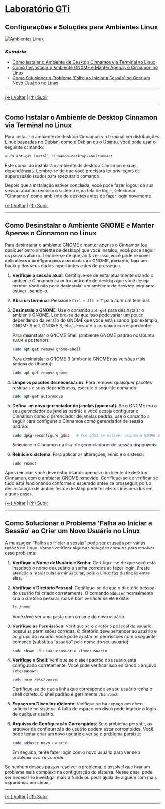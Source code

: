 # [Laboratório GTi](../../README.md#laborat%C3%B3rio-gti "Laboratório GTi")

## Configurações e Soluções para Ambientes Linux

[![Ambientes Linux](https://github.com/systemboys/GTi_Laboratory/blob/main/Debian%20Linux%20e%20derivados/Configura%C3%A7%C3%B5es%20e%20Solu%C3%A7%C3%B5es%20para%20Ambientes%20Linux/images/Linux_environments.png?raw=true "Ambientes Linux")](https://github.com/systemboys/GTi_Laboratory/blob/main/Debian%20Linux%20e%20derivados/Configura%C3%A7%C3%B5es%20e%20Solu%C3%A7%C3%B5es%20para%20Ambientes%20Linux/images/Linux_environments.png?raw=true "Ambientes Linux")

### *Sumário*

- [Como Instalar o Ambiente de Desktop Cinnamon via Terminal no Linux](#como-instalar-o-ambiente-de-desktop-cinnamon-via-terminal-no-linux "Como Instalar o Ambiente de Desktop Cinnamon via Terminal no Linux")
- [Como Desinstalar o Ambiente GNOME e Manter Apenas o Cinnamon no Linux](#como-desinstalar-o-ambiente-gnome-e-manter-apenas-o-cinnamon-no-linux "Como Desinstalar o Ambiente GNOME e Manter Apenas o Cinnamon no Linux")
- [Como Solucionar o Problema 'Falha ao Iniciar a Sessão' ao Criar um Novo Usuário no Linux](#como-solucionar-o-problema-falha-ao-iniciar-a-sess%C3%A3o-ao-criar-um-novo-usu%C3%A1rio-no-linux "Como Solucionar o Problema 'Falha ao Iniciar a Sessão' ao Criar um Novo Usuário no Linux")

---

[(&larr;) Voltar](../../README.md#laborat%C3%B3rio-gti "Voltar ao Sumário") | 
[(&uarr;) Subir](#sum%C3%A1rio "Subir para o topo")

---

## Como Instalar o Ambiente de Desktop Cinnamon via Terminal no Linux

Para instalar o ambiente de desktop Cinnamon via terminal em distribuições Linux baseadas no Debian, como o Debian ou o Ubuntu, você pode usar o seguinte comando:

```bash
sudo apt-get install cinnamon-desktop-environment
```

Este comando instalará o ambiente de desktop Cinnamon e suas dependências. Lembre-se de que você precisará ter privilégios de superusuário (sudo) para executar o comando.

Depois que a instalação estiver concluída, você pode fazer logout da sua sessão atual ou reiniciar o sistema e, na tela de login, selecionar "Cinnamon" como ambiente de desktop antes de fazer login novamente.

[(&larr;) Voltar](../../README.md#laborat%C3%B3rio-gti "Voltar ao Sumário") | 
[(&uarr;) Subir](#sum%C3%A1rio "Subir para o topo")

---

## Como Desinstalar o Ambiente GNOME e Manter Apenas o Cinnamon no Linux

Para desinstalar o ambiente GNOME e manter apenas o Cinnamon (ou qualquer outro ambiente de desktop) que você instalou, você pode seguir os passos abaixo. Lembre-se de que, ao fazer isso, você pode remover aplicativos e configurações associadas ao GNOME, portanto, faça um backup dos seus dados importantes antes de prosseguir.

1. **Verifique a sessão atual**: Certifique-se de estar atualmente usando o ambiente Cinnamon ou outro ambiente de desktop que você deseja manter. Você não pode desinstalar um ambiente de desktop enquanto estiver usando-o.

2. **Abra um terminal**: Pressione `Ctrl + Alt + T` para abrir um terminal.

3. **Desinstale o GNOME**: Use o comando `apt-get` para desinstalar o ambiente GNOME. Lembre-se de que isso pode variar um pouco dependendo da versão do GNOME que você está usando (por exemplo, GNOME Shell, GNOME 3, etc.). Execute o comando correspondente:

   Para desinstalar o GNOME Shell (ambiente GNOME padrão no Ubuntu 18.04 e posterior):

   ```bash
   sudo apt-get remove gnome-shell
   ```

   Para desinstalar o GNOME 3 (ambiente GNOME nas versões mais antigas do Ubuntu):

   ```bash
   sudo apt-get remove gnome
   ```

4. **Limpe os pacotes desnecessários**: Para remover quaisquer pacotes residuais e suas dependências, execute o seguinte comando:

   ```bash
   sudo apt-get autoremove
   ```

5. **Defina um novo gerenciador de janelas (opcional)**: Se o GNOME era o seu gerenciador de janelas padrão e você deseja configurar o Cinnamon como o gerenciador de janelas padrão, use o comando a seguir para configurar o Cinnamon como gerenciador de sessão padrão:

   ```bash
   sudo dpkg-reconfigure gdm3   # Use gdm3 se estiver usando o GNOME Shell como gerenciador de janelas
   ```

   Selecione o Cinnamon na lista de gerenciadores de sessão disponíveis.

6. **Reinicie o sistema**: Para aplicar as alterações, reinicie o sistema:

   ```bash
   sudo reboot
   ```

Após reiniciar, você deve estar usando apenas o ambiente de desktop Cinnamon, com o ambiente GNOME removido. Certifique-se de verificar se tudo está funcionando conforme o esperado antes de prosseguir, pois a desinstalação de ambientes de desktop pode ter efeitos inesperados em alguns casos.

[(&larr;) Voltar](../../README.md#laborat%C3%B3rio-gti "Voltar ao Sumário") | 
[(&uarr;) Subir](#sum%C3%A1rio "Subir para o topo")

---

## Como Solucionar o Problema 'Falha ao Iniciar a Sessão' ao Criar um Novo Usuário no Linux

A mensagem "Falha ao iniciar a sessão" pode ser causada por várias razões no Linux. Vamos verificar algumas soluções comuns para resolver esse problema:

1. **Verifique o Nome de Usuário e Senha**: Certifique-se de que você está inserindo o nome de usuário e senha corretos ao fazer login. Preste atenção a maiúsculas e minúsculas, pois o Linux faz distinção entre elas.

2. **Verifique o Diretório Pessoal**: Certifique-se de que o diretório pessoal do usuário foi criado corretamente. O comando `adduser` normalmente cria o diretório pessoal, mas é bom verificar se ele existe:

   ```bash
   ls /home
   ```

   Você deve ver uma pasta com o nome do novo usuário.

3. **Verifique as Permissões**: Verifique se o diretório pessoal do usuário possui as permissões corretas. O diretório deve pertencer ao usuário e ao grupo do usuário. Você pode ajustar as permissões com o seguinte comando (substitua "usuario" pelo nome do seu usuário):

   ```bash
   sudo chown -R usuario:usuario /home/usuario
   ```

4. **Verifique o Shell**: Verifique se o shell padrão do usuário está configurado corretamente. Você pode verificar isso editando o arquivo `/etc/passwd`:

   ```bash
   sudo nano /etc/passwd
   ```

   Certifique-se de que a linha que corresponde ao seu usuário tenha o shell correto. O shell padrão é geralmente `/bin/bash`.

5. **Espaço em Disco Insuficiente**: Verifique se há espaço em disco suficiente no sistema. A falta de espaço em disco pode impedir o login de qualquer usuário.

6. **Arquivos de Configuração Corrompidos**: Se o problema persistir, os arquivos de configuração do usuário podem estar corrompidos. Você pode tentar criar um novo usuário e ver se o problema persiste:

   ```bash
   sudo adduser novo_usuario
   ```

   Em seguida, tente fazer login com o novo usuário para ver se o problema ocorre com ele.

Se nenhum desses passos resolver o problema, é possível que haja um problema mais complexo na configuração do sistema. Nesse caso, pode ser necessário investigar mais a fundo ou pedir ajuda de alguém com mais experiência em Linux.

---

[(&larr;) Voltar](../../README.md#laborat%C3%B3rio-gti "Voltar ao Sumário") | 
[(&uarr;) Subir](#sum%C3%A1rio "Subir para o topo")

---